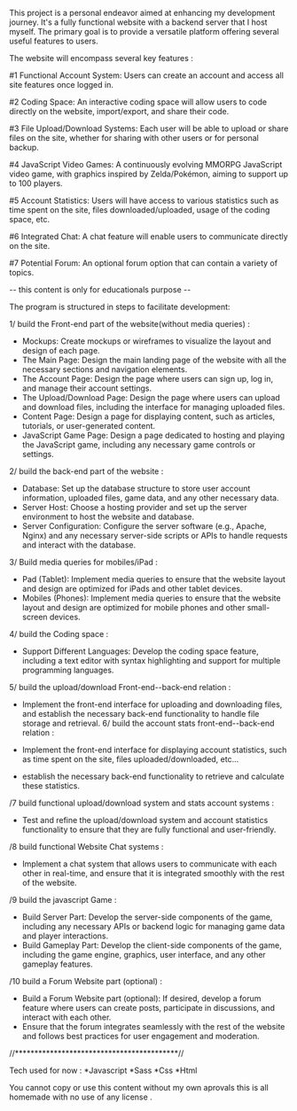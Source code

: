 This project is a personal endeavor aimed at enhancing my development journey.
It's a fully functional website with a backend server that I host myself.
The primary goal is to provide a versatile platform offering several useful features to users.

The website will encompass several key features :

 #1 Functional Account System: Users can create an account and access all site features once logged in.
 
 #2 Coding Space: An interactive coding space will allow users to code directly on the website, import/export, and share their code.
 
 #3 File Upload/Download Systems: Each user will be able to upload or share files on the site, whether for sharing with other users or for personal backup.
 
 #4 JavaScript Video Games: A continuously evolving MMORPG JavaScript video game, with graphics inspired by Zelda/Pokémon, aiming to support up to 100 players.
 
 #5 Account Statistics: Users will have access to various statistics such as time spent on the site, files downloaded/uploaded, usage of the coding space, etc.
 
 #6 Integrated Chat: A chat feature will enable users to communicate directly on the site.
 
 #7 Potential Forum: An optional forum option that can contain a variety of topics.
 

-- this content is only for educationals purpose --


The program is structured in steps to facilitate development: 

1/ build the Front-end part of the website(without media queries) :

  * Mockups: Create mockups or wireframes to visualize the layout and design of each page.
  * The Main Page: Design the main landing page of the website with all the necessary sections and navigation elements.
  * The Account Page: Design the page where users can sign up, log in, and manage their account settings.
  * The Upload/Download Page: Design the page where users can upload and download files, including the interface for managing uploaded files.
  * Content Page: Design a page for displaying content, such as articles, tutorials, or user-generated content.
  * JavaScript Game Page: Design a page dedicated to hosting and playing the JavaScript game, including any necessary game controls or settings.
    
2/ build the back-end part of the website :

  * Database: Set up the database structure to store user account information, uploaded files, game data, and any other necessary data.
  * Server Host: Choose a hosting provider and set up the server environment to host the website and database.
  * Server Configuration: Configure the server software (e.g., Apache, Nginx) and any necessary server-side scripts or APIs to handle requests and interact with the database.
    
3/ Build media queries for mobiles/iPad :

  * Pad (Tablet): Implement media queries to ensure that the website layout and design are optimized for iPads and other tablet devices.
  * Mobiles (Phones): Implement media queries to ensure that the website layout and design are optimized for mobile phones and other small-screen devices.
    
4/ build the Coding space :

  * Support Different Languages: Develop the coding space feature, including a text editor with syntax highlighting and support for multiple programming languages.
    
5/ build the upload/download Front-end--back-end relation : 

  * Implement the front-end interface for uploading and downloading files, and establish the necessary back-end functionality to handle file storage and retrieval.
6/ build the account stats front-end--back-end relation :

  * Implement the front-end interface for displaying account statistics, such as time spent on the site, files uploaded/downloaded, etc...
  * establish the necessary back-end functionality to retrieve and calculate these statistics.
    
/7 build functional upload/download system and stats account systems :
  * Test and refine the upload/download system and account statistics functionality to ensure that they are fully functional and user-friendly.

/8 build functional Website Chat systems :
  * Implement a chat system that allows users to communicate with each other in real-time, and ensure that it is integrated smoothly with the rest of the website.

/9 build the javascript Game :

  * Build Server Part: Develop the server-side components of the game, including any necessary APIs or backend logic for managing game data and player interactions.
  * Build Gameplay Part: Develop the client-side components of the game, including the game engine, graphics, user interface, and any other gameplay features.
    
/10 build a Forum Website part (optional) :
  * Build a Forum Website part (optional): If desired, develop a forum feature where users can create posts, participate in discussions, and interact with each other.
  * Ensure that the forum integrates seamlessly with the rest of the website and follows best practices for user engagement and moderation.


//******************************************//
                
Tech used for now :
 *Javascript
 *Sass
 *Css
 *Html


You cannot copy or use this content without my own aprovals this is all homemade with no use of any license .
